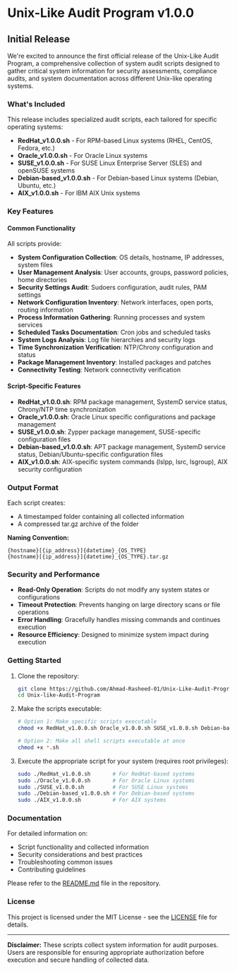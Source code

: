 # Unix-Like Audit Program v1.0.0

## Initial Release

We're excited to announce the first official release of the Unix-Like Audit Program, a comprehensive collection of system audit scripts designed to gather critical system information for security assessments, compliance audits, and system documentation across different Unix-like operating systems.

### What's Included

This release includes specialized audit scripts, each tailored for specific operating systems:

- **RedHat_v1.0.0.sh** - For RPM-based Linux systems (RHEL, CentOS, Fedora, etc.)
- **Oracle_v1.0.0.sh** - For Oracle Linux systems
- **SUSE_v1.0.0.sh** - For SUSE Linux Enterprise Server (SLES) and openSUSE systems
- **Debian-based_v1.0.0.sh** - For Debian-based Linux systems (Debian, Ubuntu, etc.)
- **AIX_v1.0.0.sh** - For IBM AIX Unix systems

### Key Features

#### Common Functionality
All scripts provide:

- **System Configuration Collection**: OS details, hostname, IP addresses, system files
- **User Management Analysis**: User accounts, groups, password policies, home directories
- **Security Settings Audit**: Sudoers configuration, audit rules, PAM settings
- **Network Configuration Inventory**: Network interfaces, open ports, routing information
- **Process Information Gathering**: Running processes and system services
- **Scheduled Tasks Documentation**: Cron jobs and scheduled tasks
- **System Logs Analysis**: Log file hierarchies and security logs
- **Time Synchronization Verification**: NTP/Chrony configuration and status
- **Package Management Inventory**: Installed packages and patches
- **Connectivity Testing**: Network connectivity verification

#### Script-Specific Features

- **RedHat_v1.0.0.sh**: RPM package management, SystemD service status, Chrony/NTP time synchronization
- **Oracle_v1.0.0.sh**: Oracle Linux specific configurations and package management
- **SUSE_v1.0.0.sh**: Zypper package management, SUSE-specific configuration files
- **Debian-based_v1.0.0.sh**: APT package management, SystemD service status, Debian/Ubuntu-specific configuration files
- **AIX_v1.0.0.sh**: AIX-specific system commands (lslpp, lsrc, lsgroup), AIX security configuration

### Output Format

Each script creates:
- A timestamped folder containing all collected information
- A compressed tar.gz archive of the folder

**Naming Convention:**
```
{hostname}[{ip_address}]{datetime}_{OS_TYPE}
{hostname}[{ip_address}]{datetime}_{OS_TYPE}.tar.gz
```

### Security and Performance

- **Read-Only Operation**: Scripts do not modify any system states or configurations
- **Timeout Protection**: Prevents hanging on large directory scans or file operations
- **Error Handling**: Gracefully handles missing commands and continues execution
- **Resource Efficiency**: Designed to minimize system impact during execution

### Getting Started

1. Clone the repository:
   ```bash
   git clone https://github.com/Ahmad-Rasheed-01/Unix-Like-Audit-Program
   cd Unix-like-Audit-Program
   ```

2. Make the scripts executable:
   ```bash
   # Option 1: Make specific scripts executable
   chmod +x RedHat_v1.0.0.sh Oracle_v1.0.0.sh SUSE_v1.0.0.sh Debian-based_v1.0.0.sh AIX_v1.0.0.sh
   
   # Option 2: Make all shell scripts executable at once
   chmod +x *.sh
   ```

3. Execute the appropriate script for your system (requires root privileges):
   ```bash
   sudo ./RedHat_v1.0.0.sh       # For RedHat-based systems
   sudo ./Oracle_v1.0.0.sh       # For Oracle Linux systems
   sudo ./SUSE_v1.0.0.sh         # For SUSE Linux systems
   sudo ./Debian-based_v1.0.0.sh # For Debian-based systems
   sudo ./AIX_v1.0.0.sh          # For AIX systems
   ```

### Documentation

For detailed information on:
- Script functionality and collected information
- Security considerations and best practices
- Troubleshooting common issues
- Contributing guidelines

Please refer to the [README.md](README.md) file in the repository.

### License

This project is licensed under the MIT License - see the [LICENSE](LICENSE) file for details.

---

**Disclaimer:** These scripts collect system information for audit purposes. Users are responsible for ensuring appropriate authorization before execution and secure handling of collected data.